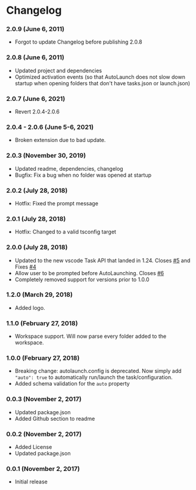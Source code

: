 # Changelog

### 2.0.9 (June 6, 2011)

- Forgot to update Changelog before publishing 2.0.8

### 2.0.8 (June 6, 2011)

- Updated project and dependencies
- Optimized activation events (so that AutoLaunch does not slow down startup when opening folders that don't have tasks.json or launch.json)

### 2.0.7 (June 6, 2021)

- Revert 2.0.4-2.0.6

### 2.0.4 - 2.0.6 (June 5-6, 2021)

- Broken extension due to bad update.

### 2.0.3 (November 30, 2019)

- Updated readme, dependencies, changelog
- Bugfix: Fix a bug when no folder was opened at startup

### 2.0.2 (July 28, 2018)

- Hotfix: Fixed the prompt message

### 2.0.1 (July 28, 2018)

- Hotfix: Changed to a valid tsconfig target

### 2.0.0 (July 28, 2018)

- Updated to the new vscode Task API that landed in 1.24. Closes [#5](https://github.com/philfontaine/autolaunch/issues/5) and Fixes [#4](https://github.com/philfontaine/autolaunch/issues/4)
- Allow user to be prompted before AutoLaunching. Closes [#6](https://github.com/philfontaine/autolaunch/issues/6)
- Completely removed support for versions prior to 1.0.0

### 1.2.0 (March 29, 2018)

- Added logo.

### 1.1.0 (February 27, 2018)

- Workspace support. Will now parse every folder added to the workspace.

### 1.0.0 (February 27, 2018)

- Breaking change: autolaunch.config is deprecated. Now simply add `"auto": true` to automatically run/launch the task/configuration.
- Added schema validation for the `auto` property

### 0.0.3 (November 2, 2017)

- Updated package.json
- Added Github section to readme

### 0.0.2 (November 2, 2017)

- Added License
- Updated package.json

### 0.0.1 (November 2, 2017)

- Initial release
